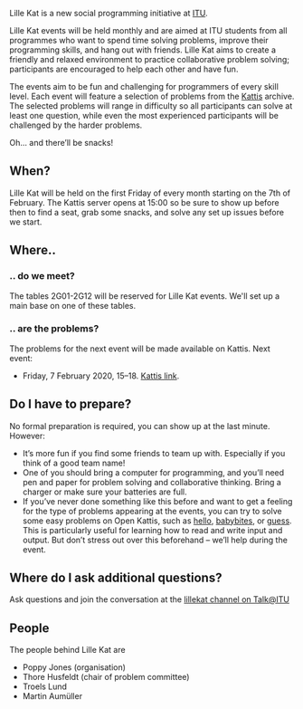 Lille Kat is a new social programming initiative at [ITU](https://www.itu.dk).

Lille Kat events will be held monthly and are aimed at ITU students from all programmes who want to spend time solving problems, improve their programming skills, and hang out with friends. Lille Kat aims to create a friendly and relaxed environment to practice collaborative problem solving; participants are encouraged to help each other and have fun.

The events aim to be fun and challenging for programmers of every skill level. Each event will feature a selection of problems from the [Kattis](https://www.open.kattis.com ) archive. The selected problems will range in difficulty so all participants can solve at least one question, while even the most experienced participants will be challenged by the harder problems.

Oh... and there’ll be snacks!

## When?

Lille Kat will be held on the first Friday of every month starting on the 7th of February. The Kattis server opens at 15:00 so be sure to show up before then to find a seat, grab some snacks, and solve any set up issues before we start.

## Where..

### .. do we meet?

The tables 2G01-2G12 will be reserved for Lille Kat events. We'll set up a main base on one of these tables.

### .. are the problems?

The problems for the next event will be made available on Kattis. Next event:

* Friday, 7 February 2020, 15–18. [Kattis link](https://open.kattis.com/contests/ncvy89).

## Do I have to prepare?

No formal preparation is required, you can show up at the last minute.
However:

* It’s more fun if you find some friends to team up with. Especially if you think of a good team name!
* One of you should bring a computer for programming, and you’ll need pen and paper for problem solving and collaborative thinking. Bring a charger or make sure your batteries are full.
* If you’ve never done something like this before and want to get a feeling for the type of problems appearing at the events, you can try to solve some easy problems on Open Kattis, such as [hello](https://open.kattis.com/problems/hello), [babybites](https://open.kattis.com/problems/babybites), or [guess](https://open.kattis.com/problems/guess).
This is particularly useful for learning how to read and write input and output. But don’t stress out over this beforehand – we’ll help during the event.

## Where do I ask additional questions?

Ask questions and join the conversation at the [lillekat channel on Talk@ITU](https://talk.itu.dk/channel/lillekat)

## People

The people behind Lille Kat are

* Poppy Jones (organisation)
* Thore Husfeldt (chair of problem committee)
* Troels Lund
* Martin Aumüller
